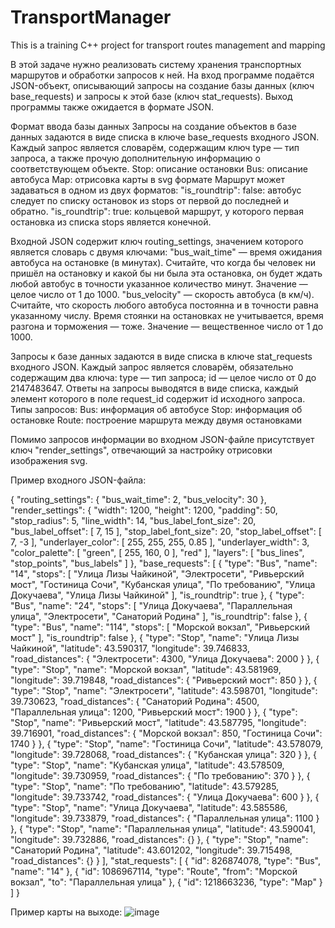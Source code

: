 
# TransportManager
This is a training C++ project for transport routes management and mapping

В этой задаче нужно реализовать систему хранения транспортных маршрутов и обработки запросов к ней. На вход программе подаётся JSON-объект, описывающий запросы на создание базы данных (ключ base_requests) и запросы к этой базе (ключ stat_requests). Выход программы также ожидается в формате JSON.

Формат ввода базы данных
Запросы на создание объектов в базе данных задаются в виде списка в ключе base_requests входного JSON. Каждый запрос является словарём, содержащим ключ type — тип запроса, а также прочую дополнительную информацию о соответствующем объекте.
  Stop: описание остановки
  Bus: описание автобуса
  Map: отрисовка карты в svg формате
Маршрут может задаваться в одном из двух форматов:
  "is_roundtrip": false: автобус следует по списку остановок из stops от первой до последней и обратно.
  "is_roundtrip": true: кольцевой маршрут, у которого первая остановка из списка stops является конечной.

Входной JSON содержит ключ routing_settings, значением которого является словарь с двумя ключами:
  "bus_wait_time" — время ожидания автобуса на остановке (в минутах). Считайте, что когда бы человек ни пришёл на остановку и какой бы ни была эта остановка, он будет ждать любой автобус в точности указанное количество минут. Значение — целое число от 1 до 1000.
  "bus_velocity" — скорость автобуса (в км/ч). Считайте, что скорость любого автобуса постоянна и в точности равна указанному числу. Время стоянки на остановках не учитывается, время разгона и торможения — тоже. Значение — вещественное число от 1 до 1000.
  
Запросы к базе данных задаются в виде списка в ключе stat_requests входного JSON. Каждый запрос является словарём, обязательно содержащим два ключа:
  type — тип запроса;
  id — целое число от 0 до 2147483647.
Ответы на запросы выводятся в виде списка, каждый элемент которого в поле request_id содержит id исходного запроса.
Типы запросов:
  Bus: информация об автобусе
  Stop: информация об остановке
  Route: построение маршрута между двумя остановками
  
Помимо запросов информации во входном JSON-файле присутствует ключ "render_settings", отвечающий за настройку отрисовки изображения svg.

Пример входного JSON-файла:

{
    "routing_settings": {
        "bus_wait_time": 2,
        "bus_velocity": 30
    },
    "render_settings": {
        "width": 1200,
        "height": 1200,
        "padding": 50,
        "stop_radius": 5,
        "line_width": 14,
        "bus_label_font_size": 20,
        "bus_label_offset": [
            7,
            15
        ],
        "stop_label_font_size": 20,
        "stop_label_offset": [
            7,
            -3
        ],
        "underlayer_color": [
            255,
            255,
            255,
            0.85
        ],
        "underlayer_width": 3,
        "color_palette": [
            "green",
            [
                255,
                160,
                0
            ],
            "red"
        ],
        "layers": [
            "bus_lines",
            "stop_points",
            "bus_labels"
        ]
    },
    "base_requests": [
        {
            "type": "Bus",
            "name": "14",
            "stops": [
                "Улица Лизы Чайкиной",
                "Электросети",
                "Ривьерский мост",
                "Гостиница Сочи",
                "Кубанская улица",
                "По требованию",
                "Улица Докучаева",
                "Улица Лизы Чайкиной"
            ],
            "is_roundtrip": true
        },
        {
            "type": "Bus",
            "name": "24",
            "stops": [
                "Улица Докучаева",
                "Параллельная улица",
                "Электросети",
                "Санаторий Родина"
            ],
            "is_roundtrip": false
        },
        {
            "type": "Bus",
            "name": "114",
            "stops": [
                "Морской вокзал",
                "Ривьерский мост"
            ],
            "is_roundtrip": false
        },
        {
            "type": "Stop",
            "name": "Улица Лизы Чайкиной",
            "latitude": 43.590317,
            "longitude": 39.746833,
            "road_distances": {
                "Электросети": 4300,
                "Улица Докучаева": 2000
            }
        },
        {
            "type": "Stop",
            "name": "Морской вокзал",
            "latitude": 43.581969,
            "longitude": 39.719848,
            "road_distances": {
                "Ривьерский мост": 850
            }
        },
        {
            "type": "Stop",
            "name": "Электросети",
            "latitude": 43.598701,
            "longitude": 39.730623,
            "road_distances": {
                "Санаторий Родина": 4500,
                "Параллельная улица": 1200,
                "Ривьерский мост": 1900
            }
        },
        {
            "type": "Stop",
            "name": "Ривьерский мост",
            "latitude": 43.587795,
            "longitude": 39.716901,
            "road_distances": {
                "Морской вокзал": 850,
                "Гостиница Сочи": 1740
            }
        },
        {
            "type": "Stop",
            "name": "Гостиница Сочи",
            "latitude": 43.578079,
            "longitude": 39.728068,
            "road_distances": {
                "Кубанская улица": 320
            }
        },
        {
            "type": "Stop",
            "name": "Кубанская улица",
            "latitude": 43.578509,
            "longitude": 39.730959,
            "road_distances": {
                "По требованию": 370
            }
        },
        {
            "type": "Stop",
            "name": "По требованию",
            "latitude": 43.579285,
            "longitude": 39.733742,
            "road_distances": {
                "Улица Докучаева": 600
            }
        },
        {
            "type": "Stop",
            "name": "Улица Докучаева",
            "latitude": 43.585586,
            "longitude": 39.733879,
            "road_distances": {
                "Параллельная улица": 1100
            }
        },
        {
            "type": "Stop",
            "name": "Параллельная улица",
            "latitude": 43.590041,
            "longitude": 39.732886,
            "road_distances": {}
        },
        {
            "type": "Stop",
            "name": "Санаторий Родина",
            "latitude": 43.601202,
            "longitude": 39.715498,
            "road_distances": {}
        }
    ],
    "stat_requests": [
        {
            "id": 826874078,
            "type": "Bus",
            "name": "14"
        },
        {
            "id": 1086967114,
            "type": "Route",
            "from": "Морской вокзал",
            "to": "Параллельная улица"
        },
        {
            "id": 1218663236,
            "type": "Map"
        }
    ]
}


Пример карты на выходе:
![image](https://user-images.githubusercontent.com/48561882/112407027-5b999e80-8d26-11eb-9809-6d907d048053.png)
